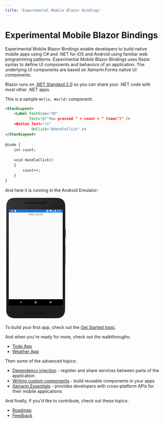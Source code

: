 ```yaml
---
title: 'Experimental Mobile Blazor Bindings'
---
```


# Experimental Mobile Blazor Bindings

Experimental Mobile Blazor Bindings enable developers to build native mobile apps using C# and .NET for iOS and Android using familiar web programming patterns. Experimental Mobile Blazor Bindings uses Razor syntax to define UI components and behaviors of an application. The underlying UI components are based on Xamarin.Forms native UI components. 

Blazor runs on [.NET Standard 2.0](https://docs.microsoft.com/dotnet/standard/net-standard) so you can share your .NET code with most other .NET apps.

This is a sample `Hello, World!` component:

```xml
<StackLayout>
    <Label FontSize="30"
           Text="@("You pressed " + count + " times")" />
    <Button Text="+1"
            OnClick="@HandleClick" />
</StackLayout>

@code {
    int count;

    void HandleClick()
    {
        count++;
    }
}
```

And here it is running in the Android Emulator:

[ ![Hello World running in the Android Emulator](media/index/hello-world-inline.png) ](media/index/hello-world-expanded.png#lightbox)

To build your first app, check out the [Get Started topic](get-started.md).

And when you're ready for more, check out the walkthroughs:

* [Todo App](walkthroughs/todo-app.md)
* [Weather App](walkthroughs/weather-app.md)

Then some of the advanced topics:

* [Dependency injection](advanced/dependency-injection.md) - register and share services between parts of the application
* [Writing custom components](advanced/custom-components.md) - build reusable components in your apps
* [Xamarin.Essentials](advanced/xamarin-essentials.md) - provides developers with cross-platform APIs for their mobile applications

And finally, if you'd like to contribute, check out these topics:

* [Roadmap](contribute/roadmap.md)
* [Feedback](contribute/feedback.md)
